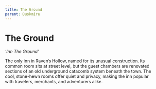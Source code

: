 ```yaml
---
title: The Ground
parent: Duskmire
---
```


# The Ground

*'Inn The Ground'*

The only inn in Raven’s Hollow, named for its unusual construction. Its common room sits at street level, but the guest chambers are renovated sections of an old underground catacomb system beneath the town. The cool, stone-hewn rooms offer quiet and privacy, making the inn popular with travelers, merchants, and adventurers alike.